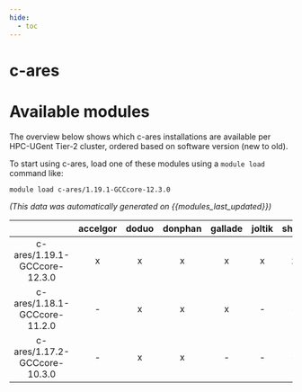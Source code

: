 ```yaml
---
hide:
  - toc
---
```


c-ares
======

# Available modules


The overview below shows which c-ares installations are available per HPC-UGent Tier-2 cluster, ordered based on software version (new to old).

To start using c-ares, load one of these modules using a `module load` command like:

```shell
module load c-ares/1.19.1-GCCcore-12.3.0
```

*(This data was automatically generated on {{modules_last_updated}})*  

| |accelgor|doduo|donphan|gallade|joltik|shinx|
| :---: | :---: | :---: | :---: | :---: | :---: | :---: |
|c-ares/1.19.1-GCCcore-12.3.0|x|x|x|x|x|x|
|c-ares/1.18.1-GCCcore-11.2.0|-|x|x|x|-|-|
|c-ares/1.17.2-GCCcore-10.3.0|-|x|x|-|-|-|
